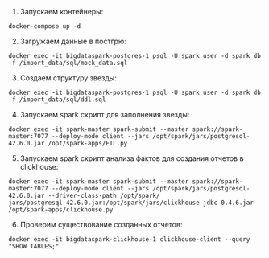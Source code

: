 1. Запускаем контейнеры:
```
docker-compose up -d
```
2. Загружаем данные в постгрю:
```
docker exec -it bigdataspark-postgres-1 psql -U spark_user -d spark_db -f /import_data/sql/mock_data.sql
```
3. Создаем структуру звезды:
```
docker exec -it bigdataspark-postgres-1 psql -U spark_user -d spark_db -f /import_data/sql/ddl.sql 
```
4. Запускаем spark скрипт для заполнения звезды:
```
docker exec -it spark-master spark-submit --master spark://spark-master:7077 --deploy-mode client --jars /opt/spark/jars/postgresql-42.6.0.jar /opt/spark-apps/ETL.py
```
5. Запускаем spark скрипт анализа фактов для создания отчетов в clickhouse:
```
docker exec -it spark-master spark-submit --master spark://spark-master:7077 --deploy-mode client --jars /opt/spark/jars/postgresql-42.6.0.jar --driver-class-path /opt/spark/
jars/postgresql-42.6.0.jar:/opt/spark/jars/clickhouse-jdbc-0.4.6.jar /opt/spark-apps/clickhouse.py
```
6. Проверим существование созданных отчетов:
```
docker exec -it bigdataspark-clickhouse-1 clickhouse-client --query "SHOW TABLES;"
```
